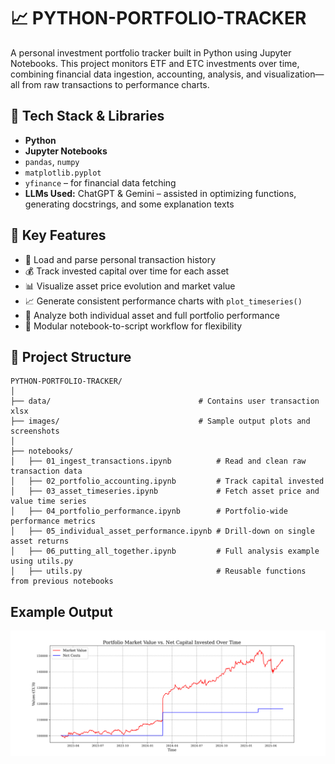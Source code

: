 # 📈 PYTHON-PORTFOLIO-TRACKER

A personal investment portfolio tracker built in Python using Jupyter Notebooks. This project monitors ETF and ETC investments over time, combining financial data ingestion, accounting, analysis, and visualization—all from raw transactions to performance charts.



## 🧰 Tech Stack & Libraries

- **Python**
- **Jupyter Notebooks**
- `pandas`, `numpy`
- `matplotlib.pyplot`
- `yfinance` – for financial data fetching
- **LLMs Used:** ChatGPT & Gemini – assisted in optimizing functions, generating docstrings, and some explanation texts



## 🚀 Key Features

- 📄 Load and parse personal transaction history
- 💰 Track invested capital over time for each asset
- 📊 Visualize asset price evolution and market value
- 📈 Generate consistent performance charts with `plot_timeseries()`
- 🧮 Analyze both individual asset and full portfolio performance
- 📂 Modular notebook-to-script workflow for flexibility



## 📁 Project Structure

```text
PYTHON-PORTFOLIO-TRACKER/
│
├── data/                                 # Contains user transaction xlsx
├── images/                               # Sample output plots and screenshots
│
├── notebooks/
│   ├── 01_ingest_transactions.ipynb          # Read and clean raw transaction data
│   ├── 02_portfolio_accounting.ipynb         # Track capital invested
│   ├── 03_asset_timeseries.ipynb             # Fetch asset price and value time series
│   ├── 04_portfolio_performance.ipynb        # Portfolio-wide performance metrics
│   ├── 05_individual_asset_performance.ipynb # Drill-down on single asset returns
│   ├── 06_putting_all_together.ipynb         # Full analysis example using utils.py
│   ├── utils.py                              # Reusable functions from previous notebooks
```

## Example Output
![Portfolio Tracker Example](images/pf_value_overtime.png)
